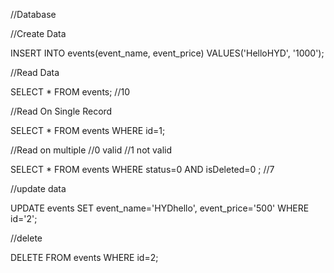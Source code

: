 //Database

//Create Data

INSERT INTO events(event_name, event_price)
VALUES('HelloHYD', '1000');

//Read Data

SELECT \* FROM events; //10

//Read On Single Record

SELECT \* FROM events WHERE id=1;

//Read on multiple //0 valid //1 not valid

SELECT \* FROM events WHERE status=0 AND isDeleted=0 ; //7

//update data

UPDATE events SET event_name='HYDhello', event_price='500' WHERE id='2';

//delete

DELETE FROM events WHERE id=2;
